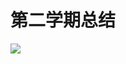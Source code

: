 # 第二学期总结

![](https://github.com/Darren-pty/darren/raw/main/Learning%20of%20way/Semester/picture/71.png)
